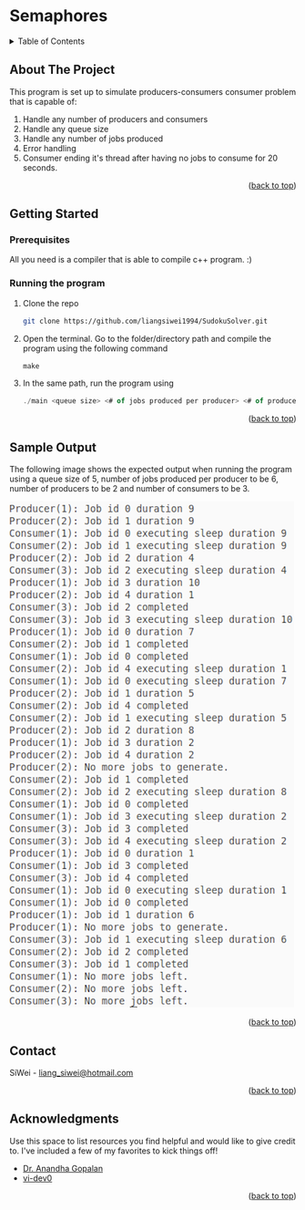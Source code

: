 <a name="readme-top"></a>
# Semaphores

<!-- TABLE OF CONTENTS -->
<details>
  <summary>Table of Contents</summary>
  <ol>
    <li><a href="#about-the-project">About The Project</a></li>
    <li>
      <a href="#getting-started">Getting Started</a>
      <ul>
        <li><a href="#prerequisites">Prerequisites</a></li>
        <li><a href="#running-the-program">Running the Program</a></li>
      </ul>
    </li>
    <li><a href="#sample-output">Sample Output</a></li>
    <li><a href="#contact">Contact</a></li>
    <li><a href="#acknowledgments">Acknowledgments</a></li>
  </ol>
</details>


<!-- ABOUT THE PROJECT -->
## About The Project

This program is set up to simulate producers-consumers consumer problem that is capable of:
1. Handle any number of producers and consumers
2. Handle any queue size
3. Handle any number of jobs produced
4. Error handling
5. Consumer ending it's thread after having no jobs to consume for 20 seconds.


<p align="right">(<a href="#readme-top">back to top</a>)</p>


<!-- GETTING STARTED -->
## Getting Started

### Prerequisites

All you need is a compiler that is able to compile c++ program. :)

### Running the program

1. Clone the repo
   ```sh
   git clone https://github.com/liangsiwei1994/SudokuSolver.git
   ```
2. Open the terminal. Go to the folder/directory path and compile the program using the following command
   ```js
   make
   ```
7. In the same path, run the program using
   ```js
   ./main <queue size> <# of jobs produced per producer> <# of producers> <# of consumers>
   ```

<p align="right">(<a href="#readme-top">back to top</a>)</p>



<!-- SAMPLE OUTPUT -->
## Sample Output

The following image shows the expected output when running the program using a queue size of 5, number of jobs produced per producer to be 6, number of producers to be 2 and number of consumers to be 3.

![sampleoutput-screenshot][sampleoutput-screenshot]

<p align="right">(<a href="#readme-top">back to top</a>)</p>


<!-- CONTACT -->
## Contact

SiWei - liang_siwei@hotmail.com

<p align="right">(<a href="#readme-top">back to top</a>)</p>



<!-- ACKNOWLEDGMENTS -->
## Acknowledgments

Use this space to list resources you find helpful and would like to give credit to. I've included a few of my favorites to kick things off!

* [Dr. Anandha Gopalan](https://www.imperial.ac.uk/people/a.gopalan)
* [vi-dev0](https://github.com/othneildrew/Best-README-Template.git)

<p align="right">(<a href="#readme-top">back to top</a>)</p>



<!-- MARKDOWN LINKS & IMAGES -->
[sampleoutput-screenshot]: images/SampleOutput.png

